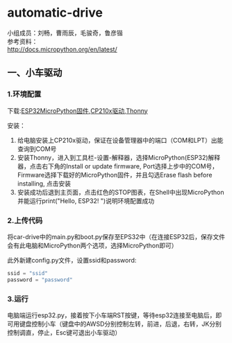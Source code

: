 # automatic-drive
小组成员：刘畅，曹雨辰，毛骏奇，鲁彦锴  
参考资料：  
http://docs.micropython.org/en/latest/

## 一、小车驱动

### 1.环境配置

下载:[ESP32MicroPython固件](https://micropython.org/download/esp32/),[CP210x驱动](https://www.silabs.com/developers/usb-to-uart-bridge-vcp-drivers?tab=downloads),[Thonny](https://thonny.org/)

安装：

1. 给电脑安装上CP210x驱动，保证在设备管理器中的端口（COM和LPT）出能查询到COM号
2. 安装Thonny，进入到工具栏-设置-解释器，选择MicroPython(ESP32)解释器，点击右下角的Install or update firmware, Port选择上步中的COM号，Firmware选择下载好的MicroPython固件，并且勾选Erase flash before installing, 点击安装
3. 安装成功后退到主页面，点击红色的STOP图表，在Shell中出现MicroPython并能运行print("Hello, ESP32! ")说明环境配置成功

### 2.上传代码

将car-drive中的main.py和boot.py保存至EPS32中（在连接ESP32后，保存文件会有此电脑和MicroPython两个选项，选择MicroPython即可）

此外新建config.py文件，设置ssid和password:

```python
ssid = "ssid"
password = "password"
```

### 3.运行

电脑端运行esp32.py，接着按下小车端RST按键，等待esp32连接至电脑后，即可用键盘控制小车（键盘中的AWSD分别控制左转，前进，后退，右转，JK分别控制调直，停止，Esc键可退出小车驱动）
